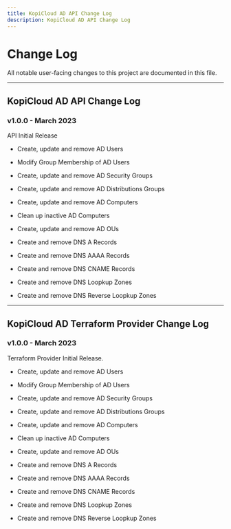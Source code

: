 ```yaml
---
title: KopiCloud AD API Change Log
description: KopiCloud AD API Change Log
---
```


# Change Log

All notable user-facing changes to this project are documented in this file.

----

## KopiCloud AD API Change Log

### v1.0.0 - March 2023

API Initial Release

- Create, update and remove AD Users

- Modify Group Membership of AD Users

- Create, update and remove AD Security Groups

- Create, update and remove AD Distributions Groups

- Create, update and remove AD Computers

- Clean up inactive AD Computers

- Create, update and remove AD OUs

- Create and remove DNS A Records

- Create and remove DNS AAAA Records

- Create and remove DNS CNAME Records

- Create and remove DNS Loopkup Zones

- Create and remove DNS Reverse Loopkup Zones

----

## KopiCloud AD Terraform Provider Change Log

### v1.0.0 - March 2023

Terraform Provider Initial Release.

- Create, update and remove AD Users

- Modify Group Membership of AD Users

- Create, update and remove AD Security Groups

- Create, update and remove AD Distributions Groups

- Create, update and remove AD Computers

- Clean up inactive AD Computers

- Create, update and remove AD OUs

- Create and remove DNS A Records

- Create and remove DNS AAAA Records

- Create and remove DNS CNAME Records

- Create and remove DNS Loopkup Zones

- Create and remove DNS Reverse Loopkup Zones


